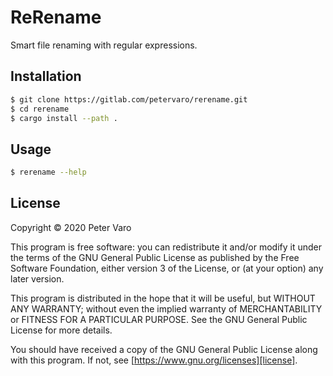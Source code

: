 # ReRename

Smart file renaming with regular expressions.

## Installation

```bash
$ git clone https://gitlab.com/petervaro/rerename.git
$ cd rerename
$ cargo install --path .
```

## Usage

```bash
$ rerename --help
```

## License

Copyright &copy; 2020 Peter Varo

This program is free software: you can redistribute it and/or modify it under
the terms of the GNU General Public License as published by the Free Software
Foundation, either version 3 of the License, or (at your option) any later
version.

This program is distributed in the hope that it will be useful, but WITHOUT ANY
WARRANTY; without even the implied warranty of MERCHANTABILITY or FITNESS FOR A
PARTICULAR PURPOSE.  See the GNU General Public License for more details.

You should have received a copy of the GNU General Public License along with
this program.  If not, see [https://www.gnu.org/licenses][license].


<!-- LINKS -->
[license]: https://www.gnu.org/licenses
